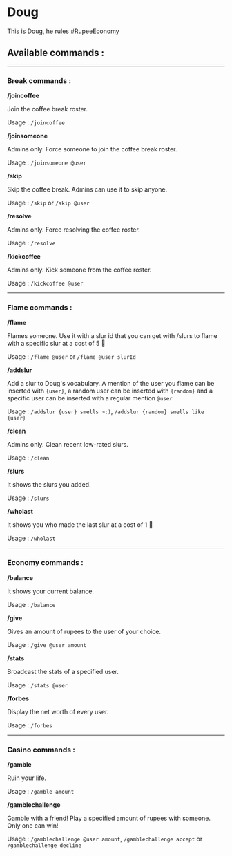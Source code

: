 # Doug  

This is Doug, he rules #RupeeEconomy

## Available commands : 

___

### Break commands : 

**/joincoffee**

Join the coffee break roster.

Usage : `/joincoffee`

**/joinsomeone**

Admins only. Force someone to join the coffee break roster.

Usage : `/joinsomeone @user`

**/skip**

Skip the coffee break. Admins can use it to skip anyone.

Usage : `/skip` or `/skip @user`

**/resolve**

Admins only. Force resolving the coffee roster.

Usage : `/resolve`

**/kickcoffee**

Admins only. Kick someone from the coffee roster.

Usage : `/kickcoffee @user`

___

### Flame commands : 

**/flame**

Flames someone. Use it with a slur id that you can get with /slurs to flame with a specific slur at a cost of 5 :gem:

Usage : `/flame @user` or `/flame @user slurId`

**/addslur**

Add a slur to Doug's vocabulary. A mention of the user you flame can be inserted with `{user}`, a random user can be inserted with `{random}` and a specific user can be inserted with a regular mention `@user`

Usage : `/addslur {user} smells >:)`, `/addslur {random} smells like {user}`

**/clean**

Admins only. Clean recent low-rated slurs.

Usage : `/clean`

**/slurs**

It shows the slurs you added.

Usage : `/slurs`

**/wholast**

It shows you who made the last slur at a cost of 1 :gem:

Usage : `/wholast`

___

### Economy commands : 

**/balance**

It shows your current balance.

Usage : `/balance`

**/give**

Gives an amount of rupees to the user of your choice.

Usage : `/give @user amount`

**/stats**

Broadcast the stats of a specified user.

Usage : `/stats @user`


**/forbes**

Display the net worth of every user.

Usage : `/forbes`

___

### Casino commands : 

**/gamble**

Ruin your life.

Usage : `/gamble amount`

**/gamblechallenge**

Gamble with a friend! Play a specified amount of rupees with someone. Only one can win!

Usage : `/gamblechallenge @user amount`, `/gamblechallenge accept` or `/gamblechallenge decline`
